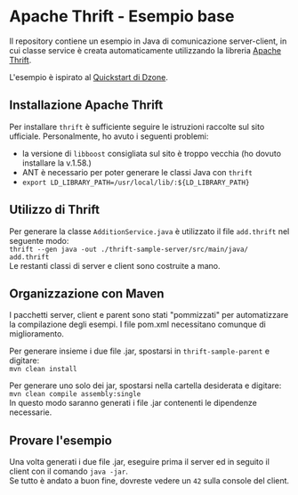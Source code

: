 Apache Thrift - Esempio base
============================

Il repository contiene un esempio in Java di comunicazione server-client, in cui classe service è creata automaticamente utilizzando la libreria [Apache Thrift](https://thrift.apache.org/).  

L'esempio è ispirato al [Quickstart di Dzone](https://dzone.com/articles/apache-thrift-java-quickstart).  

Installazione Apache Thrift
---------------------------

Per installare `thrift` è sufficiente seguire le istruzioni raccolte sul sito ufficiale. Personalmente, ho avuto i seguenti problemi:  

* la versione di `libboost` consigliata sul sito è troppo vecchia (ho dovuto installare la v.1.58.)
* ANT è necessario per poter generare le classi Java con `thrift`
* `export LD_LIBRARY_PATH=/usr/local/lib/:${LD_LIBRARY_PATH}`


Utilizzo di Thrift
------------------

Per generare la classe `AdditionService.java` è utilizzato il file `add.thrift` nel seguente modo:  
`thrift --gen java -out ./thrift-sample-server/src/main/java/ add.thrift `  
Le restanti classi di server e client sono costruite a mano.  

Organizzazione con Maven
------------------------

I pacchetti server, client e parent sono stati "pommizzati" per automatizzare la compilazione degli esempi. I file pom.xml necessitano comunque di miglioramento.  

Per generare insieme i due file .jar, spostarsi in `thrift-sample-parent` e digitare:  
`mvn clean install`  

Per generare uno solo dei jar, spostarsi nella cartella desiderata e digitare:  
`mvn clean compile assembly:single`  
In questo modo saranno generati i file .jar contenenti le dipendenze necessarie.  

Provare l'esempio
-----------------

Una volta generati i due file .jar, eseguire prima il server ed in seguito il client con il comando `java -jar`.  
Se tutto è andato a buon fine, dovreste vedere un `42` sulla console del client.
